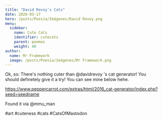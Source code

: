```yaml
---
title: "David Revoy's Cats"
date: 2020-03-17
hero: /posts/Poesía/Imágenes/David Revoy.png
menu:
  sidebar:
    name: Cute Cats
    identifier: cutecats
    parent: poemas
    weight: 40
author:
  name: Mr Framework
  image: /posts/Poesía/Imágenes/Mr Framework.png
---
```

Ok, so: There's nothing cuter than @davidrevoy 's cat generator! You should definetely give it a try! You can see mine below hehe.

https://www.peppercarrot.com/extras/html/2016_cat-generator/index.php?seed=seedname

Found it via @mmu_man 

#art #cuteness #cats #CatsOfMastodon
